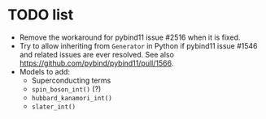 TODO list
=========

* Remove the workaround for pybind11 issue #2516 when it is fixed.
* Try to allow inheriting from `Generator` in Python if pybind11 issue #1546 and
  related issues are ever resolved.
  See also https://github.com/pybind/pybind11/pull/1566.
* Models to add:
  - Superconducting terms
  - ``spin_boson_int()`` (?)
  - ``hubbard_kanamori_int()``
  - ``slater_int()``
